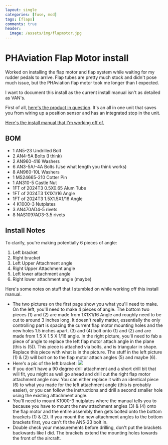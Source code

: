 ```yaml
---
layout: single
categories: [fuse, mod]
tags: [flaps]
comments: true
header:
  image: /assets/img/flapmotor.jpg
---
```


# PHAviation Flap Motor install

Worked on installing the flap motor and flap system while waiting for my rudder pedals to arrive. Flap tubes are pretty much stock and didn't pose much issue, but the PHAviation flap motor took me longer than I expected.

I want to document this install as the current install manual isn't as detailed as VAN's.

First of all, [here's the product in question](https://www.phaviation.com/products/product-category/rv-10-14-flap-actuator/). It's an all in one unit that saves you from wiring up a position sensor and has an integrated stop in the unit.

[Here's the install manual that I'm working off of.](/assets/files/flapmotor.pdf)

## BOM
- 1 AN5-23 Undrilled Bolt
- 2 AN4-5A Bolts (I think)
- 2 AN960-416 Washers
- 6 AN3-5A/-4A Bolts (Use what length you think works)
- 8 AN960-10L Washers
- 1 MS24665-210 Cotter Pin
- 1 AN310-5 Castle Nut
- 1FT of 2024T3 0.5X0.65 Alum Tube
- 1FT of 2024T3 1X1X1/16 Angle
- 1FT of 2024T3 1.5X1.5X1/16 Angle
- 4 K1000-3 Nutplates
- 3 AN470AD4-5 rivets
- 8 NAS1097AD3-3.5 rivets

## Install Notes

To clarify, you're making potentially 6 pieces of angle:

1. Left bracket
2. Right bracket
3. Left Upper Attachment angle
4. Right Upper Attachment angle
5. Left lower attachment angle
6. Right lower attachment angle (maybe)

Here's some notes on stuff that I stumbled on while working off this install manual.
- The two pictures on the first page show you what you'll need to make. On the left, you'll need to make 4 pieces of angle. The bottom two pieces (1) and (2) are made from 1X1X1/16 Angle and roughly need to be cut to around 3 inches long. It doesn't really matter, essentially the only controlling part is spacing the current flap motor mounting holes and the new holes 1.5 inches apart. (3) and (4) bolt onto (1) and (2) and are made from 1.5 X 1.5 X 1/16 angle. In the right picture, you'll need to fab a piece of angle to replace the left flap motor attach angle in the plane (this is (5)). This piece is attached via bolts, and is triangular in shape. Replace this piece with what is in the picture. The stuff in the left picture (1) & (2) will bolt on to the flap motor attach angles (5) and maybe (6). 
- Here's a pic of the left bracket:
![](/assets/img/leftbracket.jpg)
- If you don't have a 90 degree drill attachment and a short drill bit that will fit, you might as well go ahead and drill out the right flap motor attachment angle now. You can either replace it with an identical piece (6) to what you made for the left attachment angle (this is probably easier), or you can follow the instructions and drill a second smaller hole using the existing attachment angle.
- You'll need to mount K1000-3 nutplates where the manual tells you to because you have to mount the new attachment angles (3) & (4) onto the flap motor and the entire assembly then gets bolted onto the bottom brackets (1) & (2). If you mount the new attachment angles to the bottom brackets first, you can't fit the AN5-23 bolt in.
- Double check your measurements before drilling, don't put the brackets backwards like I did. The brackets extend the mounting holes towards the front of the aircraft.
